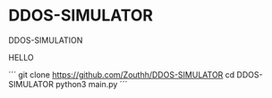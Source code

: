 # DDOS-SIMULATOR
DDOS-SIMULATION

HELLO

´´´
git clone https://github.com/Zouthh/DDOS-SIMULATOR
cd DDOS-SIMULATOR
python3 main.py
´´´

